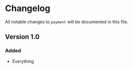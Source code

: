 # Changelog

All notable changes to `payment` will be documented in this file.

## Version 1.0

### Added
- Everything
